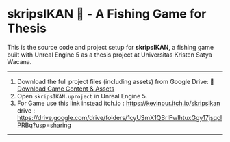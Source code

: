 # skripsIKAN 🎣 - A Fishing Game for Thesis

This is the source code and project setup for **skripsIKAN**, a fishing game built with Unreal Engine 5 as a thesis project at Universitas Kristen Satya Wacana.

---

1. Download the full project files (including assets) from Google Drive:
   🔗 [Download Game Content & Assets](https://drive.google.com/drive/folders/18pkE_vY-pc66yFEfuOlT03nOICTN4wEi?usp=sharing)
2. Open `skripsIKAN.uproject` in Unreal Engine 5.
3. For Game use this link instead
    itch.io : https://kevinpur.itch.io/skripsikan
    drive : https://drive.google.com/drive/folders/1cyUSmX1QBrIFwIhtuxGgy17jsqclPRBq?usp=sharing
---

